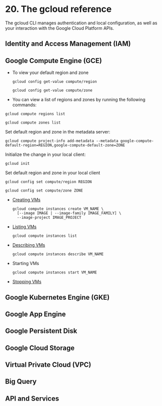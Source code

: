 # 20. The gcloud reference
  The gcloud CLI manages authentication and local configuration, as well as your interaction with the Google Cloud Platform APIs.


## Identity and Access Management (IAM)
  
## Google Compute Engine (GCE)
- To view your default region and zone
  ```
  gcloud config get-value compute/region
  ```
  ```
  gcloud config get-value compute/zone  
  ```
- You can view a list of regions and zones by running the following commands:
```
gcloud compute regions list
```
```
gcloud compute zones list
```
Set default region and zone in the metadata server:
```
gcloud compute project-info add-metadata --metadata google-compute-default-region=REGION,google-compute-default-zone=ZONE
```
Initialize the change in your local client:
```
gcloud init
```
Set default region and zone in your local client
```
gcloud config set compute/region REGION
```
```
gcloud config set compute/zone ZONE
```
- [Creating VMs](https://cloud.google.com/compute/docs/gcloud-compute/common-commands#working_with_vms)
  ```
  gcloud compute instances create VM_NAME \
    [--image IMAGE | --image-family IMAGE_FAMILY] \
    --image-project IMAGE_PROJECT
  ```
- [Listing VMs](https://cloud.google.com/compute/docs/gcloud-compute/common-commands#listing_vms)  
  ```
  gcloud compute instances list
  ```
- [Describing VMs](https://cloud.google.com/compute/docs/gcloud-compute/common-commands#describing_vms)
  ```
  gcloud compute instances describe VM_NAME
  ```
- Starting VMs
  ```
  gcloud compute instances start VM_NAME
  ```
- [Stopping VMs](https://cloud.google.com/compute/docs/gcloud-compute/common-commands#stopping_vms)
  
## Google Kubernetes Engine (GKE)
  
## Google App Engine
  
## Google Persistent Disk

## Google Cloud Storage

## Virtual Private Cloud (VPC)

## Big Query

## API and Services




